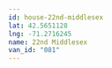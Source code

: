 ```yaml
---
id: house-22nd-middlesex
lat: 42.5651128
lng: -71.2716245
name: 22nd Middlesex
van_id: "081"
---
```

